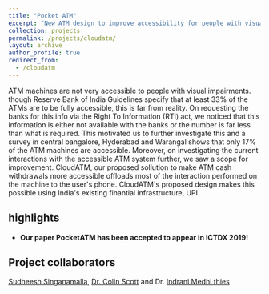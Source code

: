```yaml
---
title: "Pocket ATM"
excerpt: "New ATM design to improve accessibility for people with visual impairment."
collection: projects
permalink: /projects/cloudatm/
layout: archive
author_profile: true
redirect_from:
  - /cloudatm
---
```

ATM machines are not very accessible to people with visual impairments. though Reserve Bank of India Guidelines specify that at least 33% of the ATMs are to be fully accessible, this is far from reality. On requesting the banks for this info via the Right To Information (RTI) act, we noticed that this information is either not available with the banks or the number is far less than what is required. This motivated us to further investigate this and a survey in central bangalore, Hyderabad and Warangal shows that only 17% of the ATM machines are accessible. Moreover, on investigating the current interactions with the accessible ATM system further, we saw a scope for improvement. CloudATM, our proposed sollution to make ATM cash withdrawals more accessible offloads most of the interaction performed on the machine to the user's phone. CloudATM's proposed design makes this possible using India's existing finantial infrastructure, UPI.

## highlights

* **Our paper PocketATM has been accepted to appear in ICTDX 2019!**
## Project collaborators

[Sudheesh Singanamalla](https://sudheesh.info), [Dr. Colin Scott](https://people.eecs.berkeley.edu/~rcs/) and Dr. [Indrani Medhi thies](https://www.microsoft.com/en-us/research/people/indranim/)
